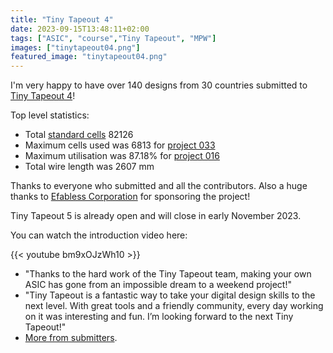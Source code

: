 ```yaml
---
title: "Tiny Tapeout 4"
date: 2023-09-15T13:48:11+02:00
tags: ["ASIC", "course","Tiny Tapeout", "MPW"]
images: ["tinytapeout04.png"]
featured_image: "tinytapeout04.png"
---
```


I'm very happy to have over 140 designs from 30 countries submitted to [Tiny Tapeout 4](https://tinytapeout.com/runs/tt04)!

Top level statistics:

* Total [standard cells](/terminology/standardcell) 82126
* Maximum cells used was 6813 for [project 033](https://tinytapeout.com/runs/tt04/033)
* Maximum utilisation was 87.18% for [project 016](https://tinytapeout.com/runs/tt04/016)
* Total wire length was 2607 mm

Thanks to everyone who submitted and all the contributors. Also a huge thanks to [Efabless Corporation](https://efabless.com/) for sponsoring the project!


Tiny Tapeout 5 is already open and will close in early November 2023.

You can watch the introduction video here:

{{< youtube bm9xOJzWh10 >}}

* "Thanks to the hard work of the Tiny Tapeout team, making your own ASIC has gone from an impossible dream to a weekend project!"
* "Tiny Tapeout is a fantastic way to take your digital design skills to the next level. With great tools and a friendly community, every day working on it was interesting and fun. I’m looking forward to the next Tiny Tapeout!" 
* [More from submitters](https://tinytapeout.com/runs/tt04/#testimonials).
